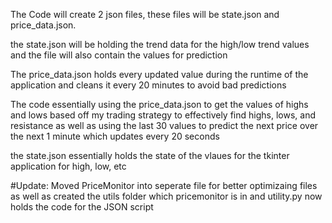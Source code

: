 The Code will create 2 json files, these files will be state.json and price_data.json.

the state.json will be holding the trend data for the high/low trend values and the file will also contain the values for prediction

The price_data.json holds every updated value during the runtime of the application and cleans it every 20 minutes to avoid bad predictions

The code essentially using the price_data.json to get the values of highs and lows based off my trading strategy to effectively find highs, lows, and resistance as well as using the last 30 values 
to predict the next price over the next 1 minute which updates every 20 seconds 

the state.json essentially holds the state of the vlaues for the tkinter application for high, low, etc

#Update: Moved PriceMonitor into seperate file for better optimizaing files 
as well as created the utils folder which pricemonitor is in and utility.py now holds the code for the JSON script
